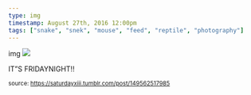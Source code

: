 ```yaml
---
type: img
timestamp: August 27th, 2016 12:00pm
tags: ["snake", "snek", "mouse", "feed", "reptile", "photography"]
---
```

img
<img src="https://saturdayxiii.github.io/media/149562517985.gif"/>

IT”S FRIDAYNIGHT!!
 
      
      
      
      
      
  
<small>source: https://saturdayxiii.tumblr.com/post/149562517985</small>